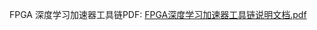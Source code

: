 FPGA 深度学习加速器工具链PDF:
[FPGA深度学习加速器工具链说明文档.pdf](https://github.com/user-attachments/files/17377202/FPGA.pdf)
